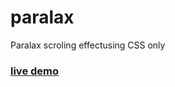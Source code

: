 # paralax
Paralax scroling effectusing CSS only
### [live demo](https://stojanmilosev.github.io/paralax/)
